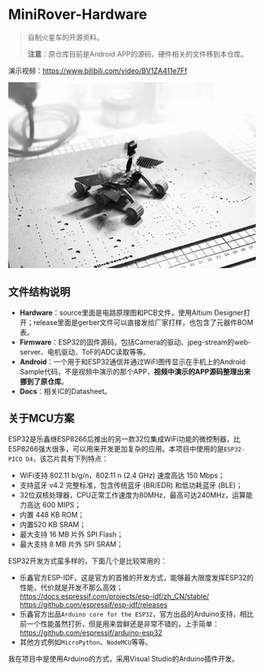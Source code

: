 # MiniRover-Hardware
> 自制火星车的开源资料。
>
> **注意**：原仓库目前是Android APP的源码，硬件相关的文件移到本仓库。

演示视频：https://www.bilibili.com/video/BV1ZA411e7Ff

![](4.Docs/image/MiniRover.jpg)



## 文件结构说明

* **Hardware**：source里面是电路原理图和PCB文件，使用Altium Designer打开；release里面是gerber文件可以直接发给厂家打样，也包含了元器件BOM表。
* **Firmware**：ESP32的固件源码，包括Camera的驱动、jpeg-stream的web-server、电机驱动、ToF的ADC读取等等。
* **Android**：一个用于和ESP32通信并通过WiFI图传显示在手机上的Android Sample代码，不是视频中演示的那个APP，**视频中演示的APP源码整理出来挪到了原仓库**。
* **Docs**：相关IC的Datasheet。



## 关于MCU方案

ESP32是乐鑫继ESP8266后推出的另一款32位集成WiFi功能的微控制器，比ESP8266强大很多，可以用来开发更加复杂的应用。本项目中使用的是`ESP32-PICO D4`，该芯片具有下列特点：

- WiFi支持 802.11 b/g/n，802.11 n (2.4 GHz) 速度高达 150 Mbps；
- 支持蓝牙 v4.2 完整标准，包含传统蓝牙 (BR/EDR) 和低功耗蓝牙 (BLE)；
- 32位双核处理器，CPU正常工作速度为80MHz，最高可达240MHz，运算能力高达 600 MIPS；
- 内置 448 KB ROM；
- 内置520 KB SRAM；
- 最大支持 16 MB 片外 SPI Flash；
- 最大支持 8 MB 片外 SPI SRAM；

ESP32开发方式蛮多样的，下面几个是比较常用的：

- 乐鑫官方ESP-IDF，这是官方的首推的开发方式，能够最大限度发挥ESP32的性能，代价就是开发不那么高效；
  https://docs.espressif.com/projects/esp-idf/zh_CN/stable/
  https://github.com/espressif/esp-idf/releases
- 乐鑫官方出品`Arduino core for the ESP32`，官方出品的Arduino支持，相比前一个性能虽然打折，但是用来尝鲜还是非常不错的，上手简单：
  https://github.com/espressif/arduino-esp32
- 其他方式例如`MicroPython`、`NodeMCU`等等。

我在项目中是使用Arduino的方式，采用Visual Studio的Arduino插件开发。